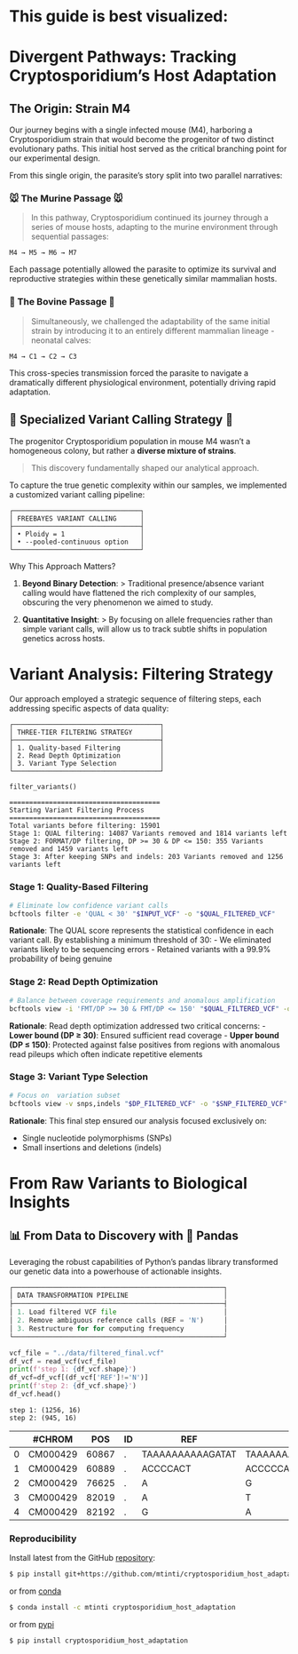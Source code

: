 # This guide is best visualized:


<!-- WARNING: THIS FILE WAS AUTOGENERATED! DO NOT EDIT! -->

# Divergent Pathways: Tracking Cryptosporidium’s Host Adaptation

## The Origin: Strain M4

Our journey begins with a single infected mouse (M4), harboring a
Cryptosporidium strain that would become the progenitor of two distinct
evolutionary paths. This initial host served as the critical branching
point for our experimental design.

From this single origin, the parasite’s story split into two parallel
narratives:

### 🐭 The Murine Passage 🐭

> In this pathway, Cryptosporidium continued its journey through a
> series of mouse hosts, adapting to the murine environment through
> sequential passages:

    M4 → M5 → M6 → M7

Each passage potentially allowed the parasite to optimize its survival
and reproductive strategies within these genetically similar mammalian
hosts.

### 🐄 The Bovine Passage 🐄

> Simultaneously, we challenged the adaptability of the same initial
> strain by introducing it to an entirely different mammalian lineage -
> neonatal calves:

    M4 → C1 → C2 → C3

This cross-species transmission forced the parasite to navigate a
dramatically different physiological environment, potentially driving
rapid adaptation.

## 🧬 Specialized Variant Calling Strategy 🧬

The progenitor Cryptosporidium population in mouse M4 wasn’t a
homogeneous colony, but rather a **diverse mixture of strains**.

> This discovery fundamentally shaped our analytical approach.

To capture the true genetic complexity within our samples, we
implemented a customized variant calling pipeline:

    ┌────────────────────────────────┐
    │ FREEBAYES VARIANT CALLING      │
    ├────────────────────────────────┤
    │ • Ploidy = 1                   │
    │ • --pooled-continuous option   │
    └────────────────────────────────┘

Why This Approach Matters?

1.  **Beyond Binary Detection**: \> Traditional presence/absence variant
    calling would have flattened the rich complexity of our samples,
    obscuring the very phenomenon we aimed to study.

2.  **Quantitative Insight**: \> By focusing on allele frequencies
    rather than simple variant calls, will allow us to track subtle
    shifts in population genetics across hosts.

# Variant Analysis: Filtering Strategy

Our approach employed a strategic sequence of filtering steps, each
addressing specific aspects of data quality:

    ┌─────────────────────────────────────┐
    │ THREE-TIER FILTERING STRATEGY       │
    ├─────────────────────────────────────┤
    │ 1. Quality-based Filtering          │
    │ 2. Read Depth Optimization          │
    │ 3. Variant Type Selection           │
    └─────────────────────────────────────┘

``` python
filter_variants()
```

    ======================================
    Starting Variant Filtering Process
    ======================================
    Total variants before filtering: 15901
    Stage 1: QUAL filtering: 14087 Variants removed and 1814 variants left
    Stage 2: FORMAT/DP filtering, DP >= 30 & DP <= 150: 355 Variants removed and 1459 variants left
    Stage 3: After keeping SNPs and indels: 203 Variants removed and 1256 variants left

### Stage 1: Quality-Based Filtering

``` bash
# Eliminate low confidence variant calls
bcftools filter -e 'QUAL < 30' "$INPUT_VCF" -o "$QUAL_FILTERED_VCF"
```

**Rationale**: The QUAL score represents the statistical confidence in
each variant call. By establishing a minimum threshold of 30: - We
eliminated variants likely to be sequencing errors - Retained variants
with a 99.9% probability of being genuine

### Stage 2: Read Depth Optimization

``` bash
# Balance between coverage requirements and anomalous amplification
bcftools view -i 'FMT/DP >= 30 & FMT/DP <= 150' "$QUAL_FILTERED_VCF" -o "$DP_FILTERED_VCF"
```

**Rationale**: Read depth optimization addressed two critical
concerns: - **Lower bound (DP ≥ 30)**: Ensured sufficient read
coverage - **Upper bound (DP ≤ 150)**: Protected against false positives
from regions with anomalous read pileups which often indicate repetitive
elements

### Stage 3: Variant Type Selection

``` bash
# Focus on  variation subset
bcftools view -v snps,indels "$DP_FILTERED_VCF" -o "$SNP_FILTERED_VCF"
```

**Rationale**: This final step ensured our analysis focused exclusively
on:

- Single nucleotide polymorphisms (SNPs)
- Small insertions and deletions (indels)

# From Raw Variants to Biological Insights

## 📊 From Data to Discovery with 🐼 Pandas

Leveraging the robust capabilities of Python’s pandas library
transformed our genetic data into a powerhouse of actionable insights.

``` python
┌─────────────────────────────────────────────────────┐
│ DATA TRANSFORMATION PIPELINE                        │
├─────────────────────────────────────────────────────┤
│ 1. Load filtered VCF file                           │
│ 2. Remove ambiguous reference calls (REF = 'N')     │
│ 3. Restructure for for computing frequency          │
└─────────────────────────────────────────────────────┘
```

``` python
vcf_file = "../data/filtered_final.vcf"  
df_vcf = read_vcf(vcf_file)
print(f'step 1: {df_vcf.shape}')
df_vcf=df_vcf[(df_vcf['REF']!='N')]
print(f'step 2: {df_vcf.shape}')
df_vcf.head()
```

    step 1: (1256, 16)
    step 2: (945, 16)

<div>
<style scoped>
    .dataframe tbody tr th:only-of-type {
        vertical-align: middle;
    }
&#10;    .dataframe tbody tr th {
        vertical-align: top;
    }
&#10;    .dataframe thead th {
        text-align: right;
    }
</style>

|  | \#CHROM | POS | ID | REF | ALT | QUAL | FILTER | INFO | FORMAT | M7 | M5 | M4 | M6 | C3 | C2 | C1 |
|----|----|----|----|----|----|----|----|----|----|----|----|----|----|----|----|----|
| 0 | CM000429 | 60867 | . | TAAAAAAAAAAGATAT | TAAAAAAAAAAAGATTT,TAAAAAAAAAAAGATAT,TAAAAAAAAA... | 10088.400 | PASS | AB=0,0,0;ABP=0,0,0;AC=0,7,0;AF=0,1,0;AN=7;AO=1... | GT:GQ:DP:AD:RO:QR:AO:QA:GL | 2:138:82:9,2,67,2:9:296:2,67,2:24,2218,68:-172... | 2:138:46:3,2,35,1:3:100:2,35,1:24,1116,34:-91.... | 2:138:69:4,4,59,1:4:132:4,59,1:48,1980,34:-166... | 2:138:82:14,2,62,1:14:461:2,62,1:24,2092,26:-1... | 2:138:57:5,1,45,1:5:163:1,45,1:12,1492,34:-119... | 2:138:69:1,0,60,4:1:34:0,60,4:0,1966,136:-173.... | 2:138:62:4,1,50,4:4:130:1,50,4:12,1678,128:-13... |
| 1 | CM000429 | 60889 | . | ACCCCACT | ACCCCCACT | 11705.800 | PASS | AB=0;ABP=0;AC=7;AF=1;AN=7;AO=435;CIGAR=1M1I7M;... | GT:GQ:DP:AD:RO:QR:AO:QA:GL | 1:137:90:9,81:9:295:81:2686:-215.126,0 | 1:137:53:1,50:1:34:50:1596:-140.656,0 | 1:137:70:2,66:2:68:66:2184:-190.372,0 | 1:137:82:11,70:11:359:70:2241:-169.324,0 | 1:137:45:5,40:5:169:40:1237:-96.064,0 | 1:137:68:1,66:1:31:66:2174:-192.923,0 | 1:137:69:4,62:4:126:62:2002:-168.787,0 |
| 2 | CM000429 | 76625 | . | A | G | 265.872 | PASS | AB=0;ABP=0;AC=1;AF=0.142857;AN=7;AO=248;CIGAR=... | GT:GQ:DP:AD:RO:QR:AO:QA:GL | 0:131:104:76,28:76:2560:28:952:0,-144.672 | 0:131:80:52,28:52:1738:28:930:0,-72.6994 | 0:131:84:50,34:50:1596:34:1156:0,-39.5691 | 0:131:89:61,28:61:2066:28:944:0,-100.949 | 1:131:83:36,47:36:1216:47:1598:-34.3706,0 | 0:131:112:78,34:78:2630:34:1126:0,-135.322 | 0:131:112:63,49:63:2126:49:1658:0,-42.1062 |
| 3 | CM000429 | 82019 | . | A | T | 8192.190 | PASS | AB=0;ABP=0;AC=7;AF=1;AN=7;AO=410;CIGAR=1X;DP=5... | GT:GQ:DP:AD:RO:QR:AO:QA:GL | 1:160:98:9,89:9:306:89:2994:-241.841,0 | 1:160:51:15,36:15:510:36:1186:-60.8115,0 | 1:160:86:19,67:19:638:67:2240:-144.133,0 | 1:160:90:15,75:15:488:75:2488:-179.952,0 | 1:160:70:26,44:26:862:44:1472:-54.8869,0 | 1:160:81:31,50:31:1046:50:1662:-55.4182,0 | 1:160:71:22,49:22:748:49:1666:-82.5935,0 |
| 4 | CM000429 | 82192 | . | G | A | 6765.840 | PASS | AB=0;ABP=0;AC=6;AF=0.857143;AN=7;AO=398;CIGAR=... | GT:GQ:DP:AD:RO:QR:AO:QA:GL | 1:134:104:11,93:11:374:93:3124:-247.418,0 | 1:134:67:20,47:20:658:47:1598:-84.5836,0 | 1:134:75:25,50:25:842:50:1692:-76.4771,0 | 1:134:102:26,76:26:846:76:2568:-154.943,0 | 0:0:53:28,25:28:944:25:850:0,-8.45503 | 1:134:92:35,57:35:1190:57:1938:-67.2984,0 | 1:134:83:33,50:33:1084:50:1692:-54.7114,0 |

</div>

### Reproducibility

Install latest from the GitHub
[repository](https://github.com/mtinti/cryptosporidium_host_adaptation):

``` sh
$ pip install git+https://github.com/mtinti/cryptosporidium_host_adaptation.git
```

or from
[conda](https://anaconda.org/mtinti/cryptosporidium_host_adaptation)

``` sh
$ conda install -c mtinti cryptosporidium_host_adaptation
```

or from
[pypi](https://pypi.org/project/cryptosporidium_host_adaptation/)

``` sh
$ pip install cryptosporidium_host_adaptation
```
